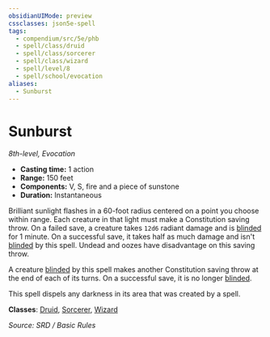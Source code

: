 ```yaml
---
obsidianUIMode: preview
cssclasses: json5e-spell
tags:
  - compendium/src/5e/phb
  - spell/class/druid
  - spell/class/sorcerer
  - spell/class/wizard
  - spell/level/8
  - spell/school/evocation
aliases:
  - Sunburst
---
```

# Sunburst
*8th-level, Evocation*  

- **Casting time:** 1 action
- **Range:** 150 feet
- **Components:** V, S, fire and a piece of sunstone
- **Duration:** Instantaneous

Brilliant sunlight flashes in a 60-foot radius centered on a point you choose within range. Each creature in that light must make a Constitution saving throw. On a failed save, a creature takes `12d6` radiant damage and is [blinded](rules/conditions.md#blinded) for 1 minute. On a successful save, it takes half as much damage and isn't [blinded](rules/conditions.md#blinded) by this spell. Undead and oozes have disadvantage on this saving throw.

A creature [blinded](rules/conditions.md#blinded) by this spell makes another Constitution saving throw at the end of each of its turns. On a successful save, it is no longer [blinded](rules/conditions.md#blinded).

This spell dispels any darkness in its area that was created by a spell.

**Classes**: [Druid](DND%20Markdown/compendium/classes/Druid/druid.md), [Sorcerer](sorcerer.md), [Wizard](wizard.md)

*Source: SRD / Basic Rules*